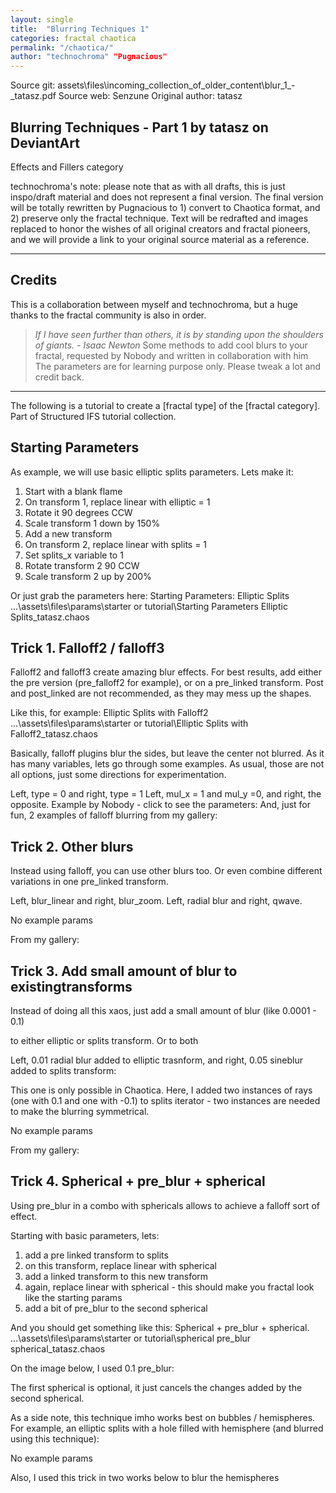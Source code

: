 ```yaml
---
layout: single
title:  "Blurring Techniques 1"
categories: fractal chaotica
permalink: "/chaotica/"
author: "technochroma" "Pugnacious" 
---
```

Source git: assets\files\incoming_collection_of_older_content\blur_1_-_tatasz.pdf
Source web: Senzune
Original author: tatasz

## Blurring Techniques - Part 1 by tatasz on DeviantArt
Effects and Fillers category

technochroma's note: please note that as with all drafts, this is just inspo/draft material and does not represent a final version. 
The final version will be totally rewritten by Pugnacious to 1) convert to Chaotica format, and 2) preserve only the fractal technique.
Text will be redrafted and images replaced to honor the wishes of all original creators and fractal pioneers,
and we will provide a link to your original source material as a reference.

---



## Credits

This is a collaboration between myself and technochroma, but a huge thanks to the fractal community is also in order.

> *If I have seen further than others, it is by standing upon the shoulders of giants.  - Isaac Newton*
Some methods to add cool blurs to your fractal, requested by Nobody and written in collaboration with him 
The parameters are for learning purpose only. Please tweak a lot and credit back.

---

The following is a tutorial to create a [fractal type] of the [fractal category]. 
Part of Structured IFS tutorial collection.

## Starting Parameters

As example, we will use basic elliptic splits parameters. Lets make it:

1. Start with a blank flame
2. On transform 1, replace linear with elliptic = 1
3. Rotate it 90 degrees CCW
4. Scale transform 1 down by 150%
5. Add a new transform
6. On transform 2, replace linear with splits = 1
7. Set splits_x variable to 1
8. Rotate transform 2 90 CCW
9. Scale transform 2 up by 200%

Or just grab the parameters here: 
Starting Parameters: Elliptic Splits 
...\assets\files\params\starter or tutorial\Starting Parameters Elliptic Splits_tatasz.chaos

## Trick 1. Falloff2 / falloff3

Falloff2 and falloff3 create amazing blur effects. 
For best results, add either the pre version (pre_falloff2 for example), or on a pre_linked transform. 
Post and post_linked are not recommended, as they may mess up the shapes.

Like this, for example: Elliptic Splits with Falloff2
...\assets\files\params\starter or tutorial\Elliptic Splits with Falloff2_tatasz.chaos


Basically, falloff plugins blur the sides, but leave the center not blurred.
As it has many variables, lets go through some examples. 
As usual, those are not all options, just some directions for experimentation.

Left, type = 0 and right, type = 1
Left, mul_x = 1 and mul_y =0, and right, the opposite.
Example by Nobody - click to see the parameters:
And, just for fun, 2 examples of falloff blurring from my gallery:

## Trick 2. Other blurs

Instead using falloff, you can use other blurs too. 
Or even combine different variations in one pre_linked transform.

Left, blur_linear and right, blur_zoom.
 Left, radial blur and right, qwave.

No example params

From my gallery:

## Trick 3. Add small amount of blur to existingtransforms

Instead of doing all this xaos, just add a small amount of blur (like 0.0001 - 0.1)

to either elliptic or splits transform. Or to both 

Left, 0.01 radial blur added to elliptic trasnform, 
and right, 0.05 sineblur added to splits transform:

 This one is only possible in Chaotica. 
 Here, I added two instances of rays (one with 0.1 and one with -0.1) to splits iterator - two instances are needed to make the blurring symmetrical.

No example params

From my gallery:

## Trick 4. Spherical + pre_blur + spherical

Using pre_blur in a combo with sphericals allows to achieve a falloff sort of effect.

Starting with basic parameters, lets:

1. add a pre linked transform to splits
2. on this transform, replace linear with spherical
3. add a linked transform to this new transform
4. again, replace linear with spherical - this should make you fractal look like the starting params
5. add a bit of pre_blur to the second spherical

And you should get something like this: Spherical + pre_blur + spherical. 
...\assets\files\params\starter or tutorial\spherical pre_blur spherical_tatasz.chaos

On the image below, I used 0.1 pre_blur:

The first spherical is optional, it just cancels the changes added by the second spherical.

As a side note, this technique imho works best on bubbles / hemispheres. 
For example, an elliptic splits with a hole filled with hemisphere (and blurred using this technique):

No example params

Also, I used this trick in two works below to blur the hemispheres